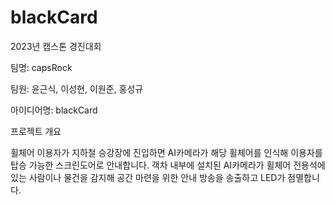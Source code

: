 # blackCard
2023년 캡스톤 경진대회

팀명: capsRock

팀원: 윤근식, 이성현, 이원준, 홍성규

아이디어명: blackCard


프로젝트 개요

휠체어 이용자가 지하철 승강장에 진입하면 AI카메라가 해당 휠체어를 인식해 이용자를 탑승 가능한 스크린도어로 안내합니다.
객차 내부에 설치된 AI카메라가 휠체어 전용석에 있는 사람이나 물건을 감지해 공간 마련을 위한 안내 방송을 송출하고 LED가 점멸합니다.
